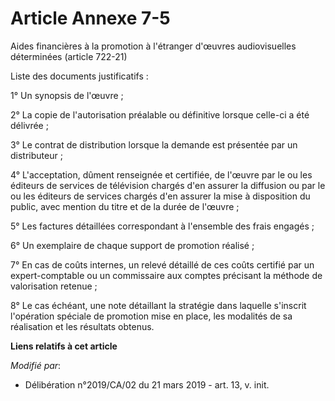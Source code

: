 # Article Annexe 7-5

Aides financières à la promotion à l'étranger d'œuvres audiovisuelles déterminées (article 722-21)

Liste des documents justificatifs :

1° Un synopsis de l'œuvre ;

2° La copie de l'autorisation préalable ou définitive lorsque celle-ci a été délivrée ;

3° Le contrat de distribution lorsque la demande est présentée par un distributeur ;

4° L'acceptation, dûment renseignée et certifiée, de l'œuvre par le ou les éditeurs de services de télévision chargés d'en
assurer la diffusion ou par le ou les éditeurs de services chargés d'en assurer la mise à disposition du public, avec mention
du titre et de la durée de l'œuvre ;

5° Les factures détaillées correspondant à l'ensemble des frais engagés ;

6° Un exemplaire de chaque support de promotion réalisé ;

7° En cas de coûts internes, un relevé détaillé de ces coûts certifié par un expert-comptable ou un commissaire aux comptes
précisant la méthode de valorisation retenue ;

8° Le cas échéant, une note détaillant la stratégie dans laquelle s'inscrit l'opération spéciale de promotion mise en place,
les modalités de sa réalisation et les résultats obtenus.

**Liens relatifs à cet article**

_Modifié par_:

  - Délibération n°2019/CA/02 du 21 mars 2019 - art. 13, v. init.
